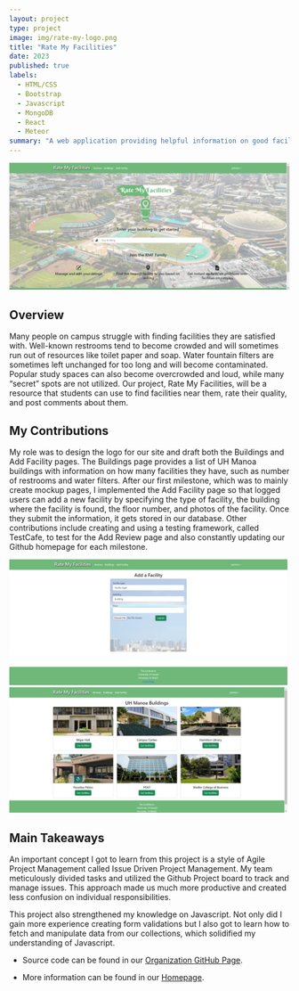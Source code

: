 ```yaml
---
layout: project
type: project
image: img/rate-my-logo.png
title: "Rate My Facilities"
date: 2023
published: true
labels:
  - HTML/CSS
  - Bootstrap
  - Javascript
  - MongoDB
  - React
  - Meteor
summary: "A web application providing helpful information on good facilities around campus."
---
```


<div class="text-center p-4">
  <img width="700px" src="../img/rmf-home.png">
</div>

## Overview

Many people on campus struggle with finding facilities they are satisfied with. Well-known restrooms tend to become crowded and will sometimes run out of resources like toilet paper and soap. Water fountain filters are sometimes left unchanged for too long and will become contaminated. Popular study spaces can also become overcrowded and loud, while many “secret” spots are not utilized. Our project, Rate My Facilities, will be a resource that students can use to find facilities near them, rate their quality, and post comments about them.

## My Contributions

My role was to design the logo for our site and draft both the Buildings and Add Facility pages. The Buildings page provides a list of UH Manoa buildings with information on how many facilities they have, such as number of restrooms and water filters. After our first milestone, which was to mainly create mockup pages, I implemented the Add Facility page so that logged users can add a new facility by specifying the type of facility, the building where the facility is found, the floor number, and photos of the facility. Once they submit the information, it gets stored in our database. Other contributions include creating and using a testing framework, called TestCafe, to test for the Add Review page and also constantly updating our Github homepage for each milestone. 

<div class="text-center p-4">
  <img width="500px" src="../img/rmf-addfacility.png" class="img-thumbnail" >
  <img width="500px" src="../img/rmf-buildings.png" class="img-thumbnail" >
</div>

## Main Takeaways

An important concept I got to learn from this project is a style of Agile Project Management called Issue Driven Project Management. My team meticulously divided tasks and utilized the Github Project board to track and manage issues. This approach made us much more productive and created less confusion on individual responsibilities. 

This project also strengthened my knowledge on Javascript. Not only did I gain more experience creating form validations but I also got to learn how to fetch and manipulate data from our collections, which solidified my understanding of Javascript.

* Source code can be found in our [Organization GitHub Page](https://github.com/d-facilitators).

* More information can be found in our [Homepage](https://d-facilitators.github.io/).
